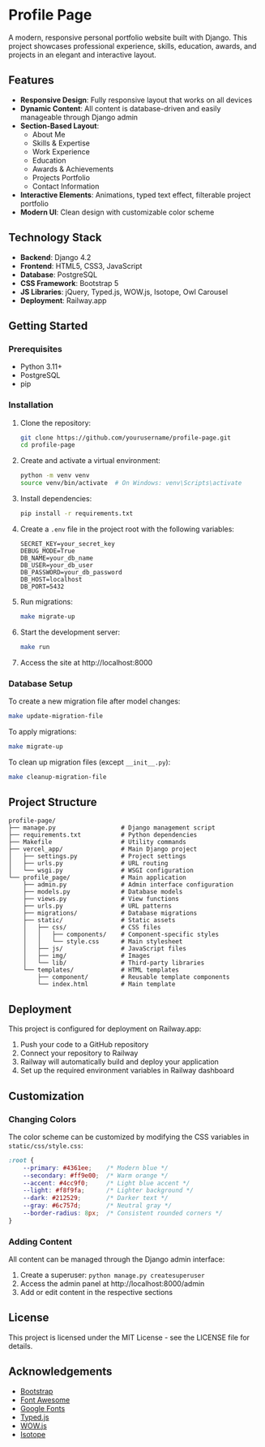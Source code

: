# Profile Page

A modern, responsive personal portfolio website built with Django. This project showcases professional experience, skills, education, awards, and projects in an elegant and interactive layout.

## Features

- **Responsive Design**: Fully responsive layout that works on all devices
- **Dynamic Content**: All content is database-driven and easily manageable through Django admin
- **Section-Based Layout**:
  - About Me
  - Skills & Expertise
  - Work Experience
  - Education
  - Awards & Achievements
  - Projects Portfolio
  - Contact Information
- **Interactive Elements**: Animations, typed text effect, filterable project portfolio
- **Modern UI**: Clean design with customizable color scheme

## Technology Stack

- **Backend**: Django 4.2
- **Frontend**: HTML5, CSS3, JavaScript
- **Database**: PostgreSQL
- **CSS Framework**: Bootstrap 5
- **JS Libraries**: jQuery, Typed.js, WOW.js, Isotope, Owl Carousel
- **Deployment**: Railway.app

## Getting Started

### Prerequisites

- Python 3.11+
- PostgreSQL
- pip

### Installation

1. Clone the repository:
   ```bash
   git clone https://github.com/yourusername/profile-page.git
   cd profile-page
   ```

2. Create and activate a virtual environment:
   ```bash
   python -m venv venv
   source venv/bin/activate  # On Windows: venv\Scripts\activate
   ```

3. Install dependencies:
   ```bash
   pip install -r requirements.txt
   ```

4. Create a `.env` file in the project root with the following variables:
   ```
   SECRET_KEY=your_secret_key
   DEBUG_MODE=True
   DB_NAME=your_db_name
   DB_USER=your_db_user
   DB_PASSWORD=your_db_password
   DB_HOST=localhost
   DB_PORT=5432
   ```

5. Run migrations:
   ```bash
   make migrate-up
   ```

6. Start the development server:
   ```bash
   make run
   ```

7. Access the site at http://localhost:8000

### Database Setup

To create a new migration file after model changes:
```bash
make update-migration-file
```

To apply migrations:
```bash
make migrate-up
```

To clean up migration files (except `__init__.py`):
```bash
make cleanup-migration-file
```

## Project Structure

```
profile-page/
├── manage.py                  # Django management script
├── requirements.txt           # Python dependencies
├── Makefile                   # Utility commands
├── vercel_app/                # Main Django project
│   ├── settings.py            # Project settings
│   ├── urls.py                # URL routing
│   └── wsgi.py                # WSGI configuration
└── profile_page/              # Main application
    ├── admin.py               # Admin interface configuration
    ├── models.py              # Database models
    ├── views.py               # View functions
    ├── urls.py                # URL patterns
    ├── migrations/            # Database migrations
    ├── static/                # Static assets
    │   ├── css/               # CSS files
    │   │   ├── components/    # Component-specific styles
    │   │   └── style.css      # Main stylesheet
    │   ├── js/                # JavaScript files
    │   ├── img/               # Images
    │   └── lib/               # Third-party libraries
    └── templates/             # HTML templates
        ├── component/         # Reusable template components
        └── index.html         # Main template
```

## Deployment

This project is configured for deployment on Railway.app:

1. Push your code to a GitHub repository
2. Connect your repository to Railway
3. Railway will automatically build and deploy your application
4. Set up the required environment variables in Railway dashboard

## Customization

### Changing Colors

The color scheme can be customized by modifying the CSS variables in `static/css/style.css`:

```css
:root {
    --primary: #4361ee;    /* Modern blue */
    --secondary: #ff9e00;  /* Warm orange */
    --accent: #4cc9f0;     /* Light blue accent */
    --light: #f8f9fa;      /* Lighter background */
    --dark: #212529;       /* Darker text */
    --gray: #6c757d;       /* Neutral gray */
    --border-radius: 8px;  /* Consistent rounded corners */
}
```

### Adding Content

All content can be managed through the Django admin interface:

1. Create a superuser: `python manage.py createsuperuser`
2. Access the admin panel at http://localhost:8000/admin
3. Add or edit content in the respective sections

## License

This project is licensed under the MIT License - see the LICENSE file for details.

## Acknowledgements

- [Bootstrap](https://getbootstrap.com/)
- [Font Awesome](https://fontawesome.com/)
- [Google Fonts](https://fonts.google.com/)
- [Typed.js](https://github.com/mattboldt/typed.js/)
- [WOW.js](https://wowjs.uk/)
- [Isotope](https://isotope.metafizzy.co/)
